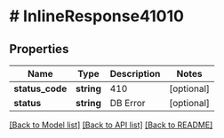 # # InlineResponse41010

## Properties

Name | Type | Description | Notes
------------ | ------------- | ------------- | -------------
**status_code** | **string** | 410 | [optional]
**status** | **string** | DB Error | [optional]

[[Back to Model list]](../../README.md#models) [[Back to API list]](../../README.md#endpoints) [[Back to README]](../../README.md)
